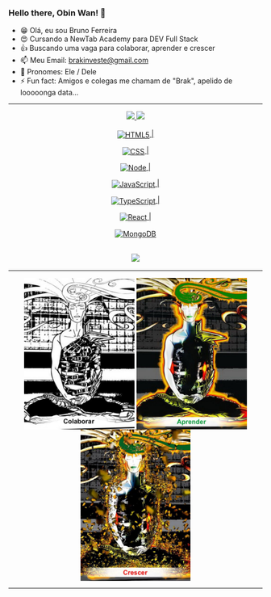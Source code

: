 ### Hello there, Obin Wan! 👋


- 😁 Olá, eu sou Bruno Ferreira
- 😍 Cursando a NewTab Academy para DEV Full Stack
- 👍 Buscando uma vaga para colaborar, aprender e crescer
- 📫 Meu Email: brakinveste@gmail.com
- 🧔 Pronomes: Ele / Dele
- ⚡ Fun fact: Amigos e colegas me chamam de "Brak", apelido de looooonga data...

  
  
<div align="center">
  <hr size="10">
  <a href="https://github.com/Brakinveste">
  <img height="130em" src="https://github-readme-stats.vercel.app/api?username=Brakinveste&show_icons=true&theme=dark&include_all_commits=true&count_private=true"/>
  <img height="130em" src="https://github-readme-stats.vercel.app/api/top-langs/?username=Brakinveste&layout=compact&langs_count=7&theme=dark"/>
</div>
  
<div align="center" style=""><br>
  <img align="center" alt="HTML5" height="35" width="72" 
       src="https://img.shields.io/badge/HTML5-E34F26?style=for-the-badge&logo=html5&logoColor=white"> |
  
  <img align="center" alt="CSS" height="50" width="50" 
       src="https://img.shields.io/badge/CSS3-1572B6?style=for-the-badge&logo=css3&logoColor=white"> |
  
  <img align="center" alt="Node" height="50" width="50" 
       src="https://img.shields.io/badge/Node.js-43853D?style=for-the-badge&logo=node.js&logoColor=white"> |
  
  <img align="center" alt="JavaScript" height="50" width="50" 
       src="https://img.shields.io/badge/JavaScript-F7DF1E?style=for-the-badge&logo=javascript&logoColor=black"> | 
  
  <img align="center" alt="TypeScript" height="50" width="50" 
       src="https://img.shields.io/badge/TypeScript-007ACC?style=for-the-badge&logo=typescript&logoColor=white"> |
  
  <img align="center" alt="React" height="50" width="50" 
       src="https://img.shields.io/badge/React-20232A?style=for-the-badge&logo=react&logoColor=61DAFB"> |
  
  <img align="center" alt="MongoDB" height="50" width="50" 
       src="https://img.shields.io/badge/MongoDB-4EA94B?style=for-the-badge&logo=mongodb&logoColor=white"> 
  
  
  
  
   
  
</div>
  
<br>

<div align="center">
    <a href="https://www.linkedin.com/in/bruno-front-end" target="_blank"><img src="https://img.shields.io/badge/-LinkedIn-%230077B5?style=for-the-badge&logo=linkedin&logoColor=white"></a> 
 </div>
  
<div align="center"> 
  <hr size="10">
    <img align="center" alt="Colaborar" height="300em" src="https://github.com/Brakinveste/Brakinveste/blob/main/colaborar.jpg">
   <img align="center" alt="Aprender" height="300em" src="https://github.com/Brakinveste/Brakinveste/blob/main/aprender.jpg">
  <img align="center" alt="Crescer" height="300em" src="https://github.com/Brakinveste/Brakinveste/blob/main/crescer.jpg">
  <hr size="10">
</div>
  
  
 
